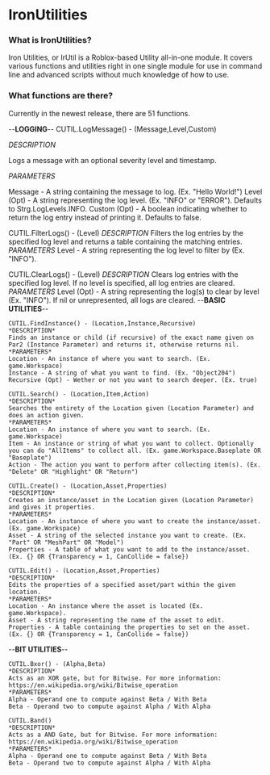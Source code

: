 # IronUtilities

### What is IronUtilities?
Iron Utilities, or IrUtil is a Roblox-based Utility all-in-one module. It covers various functions and utilities right in one single module for use in command line and advanced scripts without much knowledge of how to use.

### What functions are there?
Currently in the newest release, there are 51 functions.

--**LOGGING**--
CUTIL.LogMessage() - (Message,Level,Custom)

*DESCRIPTION*

Logs a message with an optional severity level and timestamp.

*PARAMETERS*

Message - A string containing the message to log. (Ex. "Hello World!") 
Level (Opt) - A string representing the log level. (Ex. "INFO" or "ERROR"). Defaults to Strg.LogLevels.INFO.
Custom (Opt) - A boolean indicating whether to return the log entry instead of printing it. Defaults to false.

CUTIL.FilterLogs() - (Level)
*DESCRIPTION*
Filters the log entries by the specified log level and returns a table containing the matching entries.
*PARAMETERS*
Level - A string representing the log level to filter by (Ex. "INFO").

CUTIL.ClearLogs() - (Level)
*DESCRIPTION*
Clears log entries with the specified log level. If no level is specified, all log entries are cleared.
*PARAMETERS*
Level (Opt) - A string representing the log(s) to clear by level (Ex. "INFO"). If nil or unrepresented, all logs are cleared.
--**BASIC UTILITIES**--
```
CUTIL.FindInstance() - (Location,Instance,Recursive)
*DESCRIPTION*
Finds an instance or child (if recursive) of the exact name given on Par2 (Instance Parameter) and returns it, otherwise returns nil.
*PARAMETERS*
Location - An instance of where you want to search. (Ex. game.Workspace)
Instance - A string of what you want to find. (Ex. "Object204")
Recursive (Opt) - Wether or not you want to search deeper. (Ex. true)

CUTIL.Search() - (Location,Item,Action)
*DESCRIPTION*
Searches the entirety of the Location given (Location Parameter) and does an action given.
*PARAMETERS*
Location - An instance of where you want to search. (Ex. game.Workspace)
Item - An instance or string of what you want to collect. Optionally you can do "AllItems" to collect all. (Ex. game.Workspace.Baseplate OR "Baseplate")
Action - The action you want to perform after collecting item(s). (Ex. "Delete" OR "Highlight" OR "Return")

CUTIL.Create() - (Location,Asset,Properties)
*DESCRIPTION*
Creates an instance/asset in the Location given (Location Parameter) and gives it properties.
*PARAMETERS*
Location - An instance of where you want to create the instance/asset. (Ex. game.Workspace)
Asset - A string of the selected instance you want to create. (Ex. "Part" OR "MeshPart" OR "Model")
Properties - A table of what you want to add to the instance/asset. (Ex. {} OR {Transparency = 1, CanCollide = false})

CUTIL.Edit() - (Location,Asset,Properties)
*DESCRIPTION*
Edits the properties of a specified asset/part within the given location.
*PARAMETERS*
Location - An instance where the asset is located (Ex. game.Workspace).
Asset - A string representing the name of the asset to edit.
Properties - A table containing the properties to set on the asset. (Ex. {} OR {Transparency = 1, CanCollide = false})
```
--**BIT UTILITIES**--
```
CUTIL.Bxor() - (Alpha,Beta)
*DESCRIPTION*
Acts as an XOR gate, but for Bitwise. For more information: https://en.wikipedia.org/wiki/Bitwise_operation
*PARAMETERS*
Alpha - Operand one to compute against Beta / With Beta
Beta - Operand two to compute against Alpha / With Alpha

CUTIL.Band()
*DESCRIPTION*
Acts as a AND Gate, but for Bitwise. For more information: https://en.wikipedia.org/wiki/Bitwise_operation
*PARAMETERS*
Alpha - Operand one to compute against Beta / With Beta
Beta - Operand two to compute against Alpha / With Alpha
```
